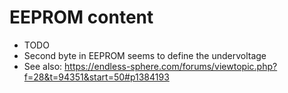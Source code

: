 # EEPROM content
* TODO
* Second byte in EEPROM seems to define the undervoltage
 *  See also: https://endless-sphere.com/forums/viewtopic.php?f=28&t=94351&start=50#p1384193
